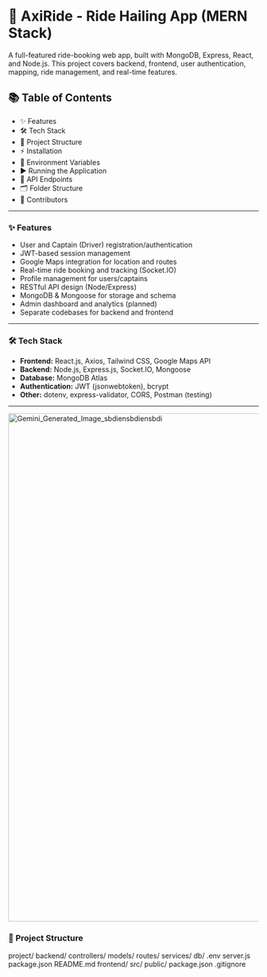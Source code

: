 # 🚖 AxiRide - Ride Hailing App (MERN Stack)

A full-featured ride-booking web app, built with MongoDB, Express, React, and Node.js. This project covers backend, frontend, user authentication, mapping, ride management, and real-time features.

## 📚 Table of Contents

- ✨ Features
- 🛠 Tech Stack
- 📁 Project Structure
- ⚡ Installation
- 🔑 Environment Variables
- ▶️ Running the Application
- 🔌 API Endpoints
- 🗂 Folder Structure
- 🤝 Contributors

---

### ✨ Features

- User and Captain (Driver) registration/authentication
- JWT-based session management
- Google Maps integration for location and routes
- Real-time ride booking and tracking (Socket.IO)
- Profile management for users/captains
- RESTful API design (Node/Express)
- MongoDB & Mongoose for storage and schema
- Admin dashboard and analytics (planned)
- Separate codebases for backend and frontend

---

### 🛠 Tech Stack

- **Frontend:** React.js, Axios, Tailwind CSS, Google Maps API
- **Backend:** Node.js, Express.js, Socket.IO, Mongoose
- **Database:** MongoDB Atlas
- **Authentication:** JWT (jsonwebtoken), bcrypt
- **Other:** dotenv, express-validator, CORS, Postman (testing)

---
<img width="1024" height="1024" alt="Gemini_Generated_Image_sbdiensbdiensbdi" src="https://github.com/user-attachments/assets/66a754fd-102e-4477-bc6b-59bd2b1e1a9a" />


### 📁 Project Structure

project/
backend/
controllers/
models/
routes/
services/
db/
.env
server.js
package.json
README.md
frontend/
src/
public/
package.json
.gitignore

